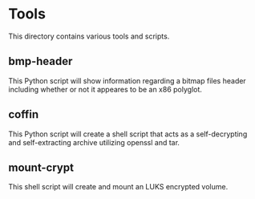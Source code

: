 # Tools
This directory contains various tools and scripts.

## bmp-header
This Python script will show information regarding a bitmap files header
including whether or not it appeares to be an x86 polyglot.

## coffin
This Python script will create a shell script that acts as a self-decrypting
and self-extracting archive utilizing openssl and tar.

## mount-crypt
This shell script will create and mount an LUKS encrypted volume.

